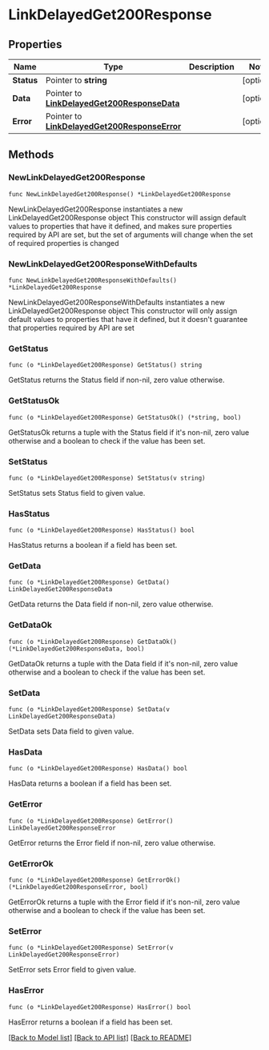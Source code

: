 # LinkDelayedGet200Response

## Properties

Name | Type | Description | Notes
------------ | ------------- | ------------- | -------------
**Status** | Pointer to **string** |  | [optional] 
**Data** | Pointer to [**LinkDelayedGet200ResponseData**](LinkDelayedGet200ResponseData.md) |  | [optional] 
**Error** | Pointer to [**LinkDelayedGet200ResponseError**](LinkDelayedGet200ResponseError.md) |  | [optional] 

## Methods

### NewLinkDelayedGet200Response

`func NewLinkDelayedGet200Response() *LinkDelayedGet200Response`

NewLinkDelayedGet200Response instantiates a new LinkDelayedGet200Response object
This constructor will assign default values to properties that have it defined,
and makes sure properties required by API are set, but the set of arguments
will change when the set of required properties is changed

### NewLinkDelayedGet200ResponseWithDefaults

`func NewLinkDelayedGet200ResponseWithDefaults() *LinkDelayedGet200Response`

NewLinkDelayedGet200ResponseWithDefaults instantiates a new LinkDelayedGet200Response object
This constructor will only assign default values to properties that have it defined,
but it doesn't guarantee that properties required by API are set

### GetStatus

`func (o *LinkDelayedGet200Response) GetStatus() string`

GetStatus returns the Status field if non-nil, zero value otherwise.

### GetStatusOk

`func (o *LinkDelayedGet200Response) GetStatusOk() (*string, bool)`

GetStatusOk returns a tuple with the Status field if it's non-nil, zero value otherwise
and a boolean to check if the value has been set.

### SetStatus

`func (o *LinkDelayedGet200Response) SetStatus(v string)`

SetStatus sets Status field to given value.

### HasStatus

`func (o *LinkDelayedGet200Response) HasStatus() bool`

HasStatus returns a boolean if a field has been set.

### GetData

`func (o *LinkDelayedGet200Response) GetData() LinkDelayedGet200ResponseData`

GetData returns the Data field if non-nil, zero value otherwise.

### GetDataOk

`func (o *LinkDelayedGet200Response) GetDataOk() (*LinkDelayedGet200ResponseData, bool)`

GetDataOk returns a tuple with the Data field if it's non-nil, zero value otherwise
and a boolean to check if the value has been set.

### SetData

`func (o *LinkDelayedGet200Response) SetData(v LinkDelayedGet200ResponseData)`

SetData sets Data field to given value.

### HasData

`func (o *LinkDelayedGet200Response) HasData() bool`

HasData returns a boolean if a field has been set.

### GetError

`func (o *LinkDelayedGet200Response) GetError() LinkDelayedGet200ResponseError`

GetError returns the Error field if non-nil, zero value otherwise.

### GetErrorOk

`func (o *LinkDelayedGet200Response) GetErrorOk() (*LinkDelayedGet200ResponseError, bool)`

GetErrorOk returns a tuple with the Error field if it's non-nil, zero value otherwise
and a boolean to check if the value has been set.

### SetError

`func (o *LinkDelayedGet200Response) SetError(v LinkDelayedGet200ResponseError)`

SetError sets Error field to given value.

### HasError

`func (o *LinkDelayedGet200Response) HasError() bool`

HasError returns a boolean if a field has been set.


[[Back to Model list]](../README.md#documentation-for-models) [[Back to API list]](../README.md#documentation-for-api-endpoints) [[Back to README]](../README.md)


